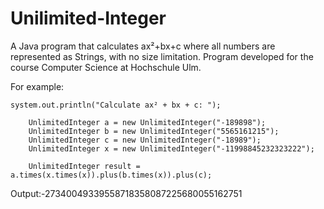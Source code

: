 # Unilimited-Integer
A Java program that calculates ax²+bx+c where all numbers are represented as Strings, with no size limitation. Program developed for the course Computer Science at Hochschule Ulm.

For example:
		
    system.out.println("Calculate ax² + bx + c: ");
    
		UnlimitedInteger a = new UnlimitedInteger("-189898");
		UnlimitedInteger b = new UnlimitedInteger("5565161215");
		UnlimitedInteger c = new UnlimitedInteger("-18989");
		UnlimitedInteger x = new UnlimitedInteger("-11998845232323222");

		UnlimitedInteger result = a.times(x.times(x)).plus(b.times(x)).plus(c);

Output:-27340049339558718358087225680055162751
